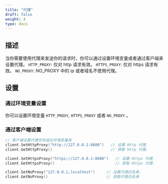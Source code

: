 ```yaml
---
title: "代理"
draft: false
weight: 4
type: docs
---
```


## 描述

当你需要使用代理来发送你的请求时，你可以通过设置环境变量或者通过客户端来设置代理。
`HTTP_PROXY`: 仅对 http 请求有效。
`HTTPS_PROXY`: 仅对 https 请求有效。
`NO_PROXY`: NO_PROXY 中的 ip 或者域名不使用代理。

## 设置

### 通过环境变量设置

你可以设置环境变量 `HTTP_PROXY`, `HTTPS_PROXY` 或者 `NO_PROXY` 。

### 通过客户端设置

```go
// 客户端设置代理优先级比环境变量高
client.SetHttpProxy("http://127.0.0.1:8080")   // 设置 Http 代理
client.GetHttpProxy()                          // 获取 Http 代理.

client.SetHttpsProxy("https://127.0.0.1:8080")   // 设置 Https 代理.
client.GetHttpsProxy()                           // 获取 Https 代理.

client.SetNoProxy("127.0.0.1,localhost")     // 设置代理白名单.
client.GetNoProxy()                          // 获取代理白名单
```
